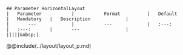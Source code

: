 ```div-parameter
## Parameter HorizontalLayout
|	Parameter			|			Format			|	Default					|	Mandatory	|	Description				| 
|		---				|			---				|	:---:					|	:---:		|		---					|
|||||&nbsp;|
```

@@include(../layout/layout_p.md) 